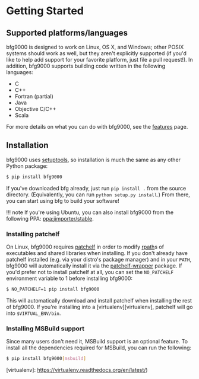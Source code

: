 # Getting Started

## Supported platforms/languages

bfg9000 is designed to work on Linux, OS X, and Windows; other POSIX systems
should work as well, but they aren't explicitly supported (if you'd like to help
add support for your favorite platform, just file a pull request!). In addition,
bfg9000 supports building code written in the following languages:

* C
* C++
* Fortran (partial)
* Java
* Objective C/C++
* Scala

For more details on what you can do with bfg9000, see the
[features](features.md) page.

## Installation

bfg9000 uses [setuptools](https://pythonhosted.org/setuptools/), so installation
is much the same as any other Python package:

```sh
$ pip install bfg9000
```

If you've downloaded bfg already, just run `pip install .` from the source
directory. (Equivalently, you can run `python setup.py install`.) From there,
you can start using bfg to build your software!

!!! note
    If you're using Ubuntu, you can also install bfg9000 from the following PPA:
    [ppa:jimporter/stable][ppa].

### Installing patchelf

On Linux, bfg9000 requires [patchelf][patchelf] in order to modify
[rpath][rpath]s of executables and shared libraries when installing. If you
don't already have patchelf installed (e.g. via your distro's package manager)
and in your `PATH`, bfg9000 will automatically install it via the
[patchelf-wrapper][patchelf-wrapper] package. If you'd prefer not to install
patchelf at all, you can set the `NO_PATCHELF` environment variable to 1 before
installing bfg9000:

```sh
$ NO_PATCHELF=1 pip install bfg9000
```

This will automatically download and install patchelf when installing the rest
of bfg9000. If you're installing into a [virtualenv][virtualenv], patchelf will
go into `$VIRTUAL_ENV/bin`.

### Installing MSBuild support

Since many users don't need it, MSBuild support is an optional feature. To
install all the dependencies required for MSBuild, you can run the following:

```sh
$ pip install bfg9000[msbuild]
```

[ppa]: https://launchpad.net/~jimporter/+archive/ubuntu/stable
[patchelf]: https://nixos.org/patchelf.html
[rpath]: https://en.wikipedia.org/wiki/Rpath
[patchelf-wrapper]: https://pypi.python.org/pypi/patchelf-wrapper
[virtualenv]: https://virtualenv.readthedocs.org/en/latest/)
